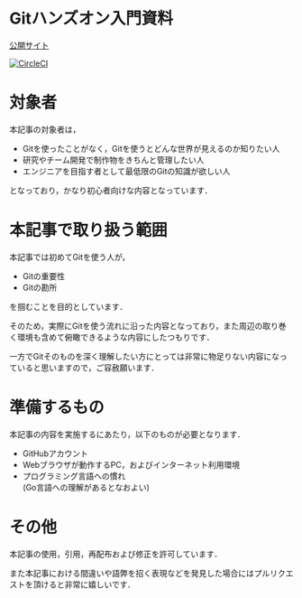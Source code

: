 # Gitハンズオン入門資料

[公開サイト](https://oriishitakahiro.github.io/git-intro/)

[![CircleCI](https://circleci.com/gh/OriishiTakahiro/git-intro/tree/master.svg?style=svg)](https://circleci.com/gh/OriishiTakahiro/git-intro/tree/master)

# 対象者

本記事の対象者は，

- Gitを使ったことがなく，Gitを使うとどんな世界が見えるのか知りたい人
- 研究やチーム開発で制作物をきちんと管理したい人
- エンジニアを目指す者として最低限のGitの知識が欲しい人

となっており，かなり初心者向けな内容となっています．

# 本記事で取り扱う範囲

本記事では初めてGitを使う人が，

- Gitの重要性
- Gitの勘所

を掴むことを目的としています．

そのため，実際にGitを使う流れに沿った内容となっており，また周辺の取り巻く環境も含めて俯瞰できるような内容にしたつもりです．

一方でGitそのものを深く理解したい方にとっては非常に物足りない内容になっていると思いますので，ご容赦願います．

# 準備するもの

本記事の内容を実施するにあたり，以下のものが必要となります．

- GitHubアカウント
- Webブラウザが動作するPC，およびインターネット利用環境
- プログラミング言語への慣れ  
  (Go言語への理解があるとなおよい)


# その他

本記事の使用，引用，再配布および修正を許可しています．

また本記事における間違いや語弊を招く表現などを発見した場合にはプルリクエストを頂けると非常に嬉しいです．
